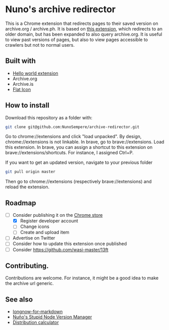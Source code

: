 # Nuno's archive redirector

This is a Chrome extension that redirects pages to their saved version on archive.org / archive.ph. It is based on [this extension](https://chromewebstore.google.com/detail/archivetoday-automator/mmhadhnchpgicjlmlcdfaapkekknnkha?hl=en-US), which redirects to an older domain, but has been expanded to also query archive.org. It is useful to view past versions of pages, but also to view pages accessible to crawlers but not to normal users.

## Built with

- [Hello world extension](https://developer.chrome.com/docs/extensions/get-started/tutorial/hello-world)
- Archive.org
- Archive.is 
- [Flat Icon]("https://www.flaticon.com/free-icons/redirect")

## How to install

Download this repository as a folder with:

```sh
git clone git@github.com:NunoSempere/archive-redirector.git
```

Go to chrome://extensions and click "load unpacked". By design, chrome://extensions is not linkable. In brave, go to brave://extensions. Load this extension. In brave, you can assign a shortcut to this extension on brave://extensions/shortcuts. For instance, I assigned Ctrl+P.

If you want to get an updated version, navigate to your previous folder 

```sh
git pull origin master
```

Then go to chrome://extensions (respectively brave://extensions) and reload the extension.

## Roadmap

- [ ] Consider publishing it on the [Chrome store](https://developer.chrome.com/docs/webstore/publish)
  - [x] Register developer account
  - [ ] Change icons
  - [ ] Create and upload item
- [ ] Advertise on Twitter
- [ ] Consider how to update this extension once published
- [ ] Consider <https://github.com/wasi-master/13ft>

## Contributing.

Contributions are welcome. For instance, it might be a good idea to make the archive url generic. 

## See also

- [longnow-for-markdown](https://github.com/NunoSempere/longnow-for-markdown)
- [Nuño's Stupid Node Version Manager](https://github.com/NunoSempere/nsnvm)
- [Distribution calculator](https://github.com/NunoSempere/distribution-calculator-android)
